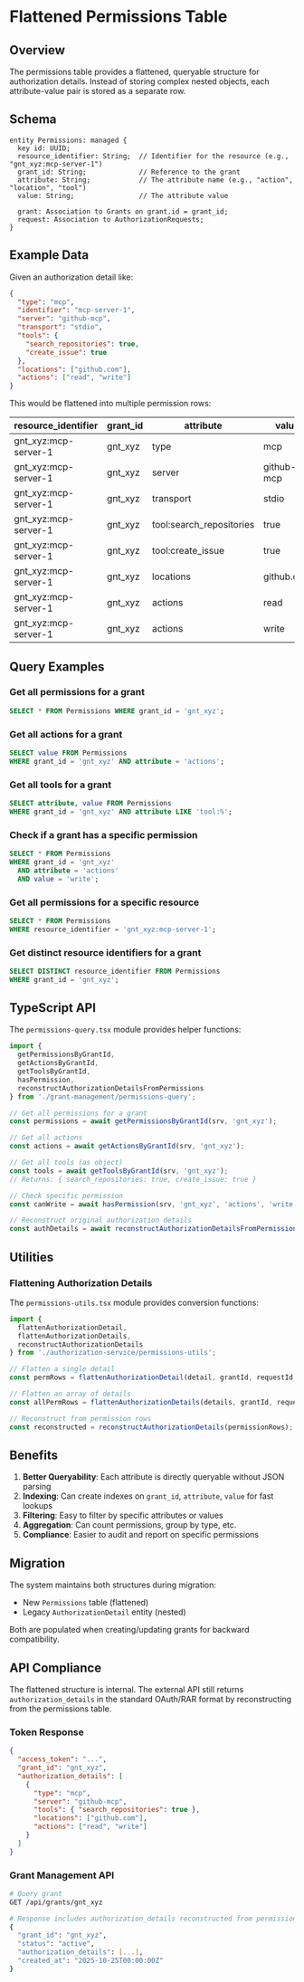 # Flattened Permissions Table

## Overview

The permissions table provides a flattened, queryable structure for authorization details. Instead of storing complex nested objects, each attribute-value pair is stored as a separate row.

## Schema

```cds
entity Permissions: managed {
  key id: UUID;
  resource_identifier: String;  // Identifier for the resource (e.g., "gnt_xyz:mcp-server-1")
  grant_id: String;             // Reference to the grant
  attribute: String;            // The attribute name (e.g., "action", "location", "tool")
  value: String;                // The attribute value
  
  grant: Association to Grants on grant.id = grant_id;
  request: Association to AuthorizationRequests;
}
```

## Example Data

Given an authorization detail like:

```json
{
  "type": "mcp",
  "identifier": "mcp-server-1",
  "server": "github-mcp",
  "transport": "stdio",
  "tools": {
    "search_repositories": true,
    "create_issue": true
  },
  "locations": ["github.com"],
  "actions": ["read", "write"]
}
```

This would be flattened into multiple permission rows:

| resource_identifier | grant_id | attribute | value |
|---------------------|----------|-----------|-------|
| gnt_xyz:mcp-server-1 | gnt_xyz | type | mcp |
| gnt_xyz:mcp-server-1 | gnt_xyz | server | github-mcp |
| gnt_xyz:mcp-server-1 | gnt_xyz | transport | stdio |
| gnt_xyz:mcp-server-1 | gnt_xyz | tool:search_repositories | true |
| gnt_xyz:mcp-server-1 | gnt_xyz | tool:create_issue | true |
| gnt_xyz:mcp-server-1 | gnt_xyz | locations | github.com |
| gnt_xyz:mcp-server-1 | gnt_xyz | actions | read |
| gnt_xyz:mcp-server-1 | gnt_xyz | actions | write |

## Query Examples

### Get all permissions for a grant

```sql
SELECT * FROM Permissions WHERE grant_id = 'gnt_xyz';
```

### Get all actions for a grant

```sql
SELECT value FROM Permissions 
WHERE grant_id = 'gnt_xyz' AND attribute = 'actions';
```

### Get all tools for a grant

```sql
SELECT attribute, value FROM Permissions 
WHERE grant_id = 'gnt_xyz' AND attribute LIKE 'tool:%';
```

### Check if a grant has a specific permission

```sql
SELECT * FROM Permissions 
WHERE grant_id = 'gnt_xyz' 
  AND attribute = 'actions' 
  AND value = 'write';
```

### Get all permissions for a specific resource

```sql
SELECT * FROM Permissions 
WHERE resource_identifier = 'gnt_xyz:mcp-server-1';
```

### Get distinct resource identifiers for a grant

```sql
SELECT DISTINCT resource_identifier FROM Permissions 
WHERE grant_id = 'gnt_xyz';
```

## TypeScript API

The `permissions-query.tsx` module provides helper functions:

```typescript
import { 
  getPermissionsByGrantId,
  getActionsByGrantId,
  getToolsByGrantId,
  hasPermission,
  reconstructAuthorizationDetailsFromPermissions
} from './grant-management/permissions-query';

// Get all permissions for a grant
const permissions = await getPermissionsByGrantId(srv, 'gnt_xyz');

// Get all actions
const actions = await getActionsByGrantId(srv, 'gnt_xyz');

// Get all tools (as object)
const tools = await getToolsByGrantId(srv, 'gnt_xyz');
// Returns: { search_repositories: true, create_issue: true }

// Check specific permission
const canWrite = await hasPermission(srv, 'gnt_xyz', 'actions', 'write');

// Reconstruct original authorization details
const authDetails = await reconstructAuthorizationDetailsFromPermissions(srv, 'gnt_xyz');
```

## Utilities

### Flattening Authorization Details

The `permissions-utils.tsx` module provides conversion functions:

```typescript
import { 
  flattenAuthorizationDetail,
  flattenAuthorizationDetails,
  reconstructAuthorizationDetails 
} from './authorization-service/permissions-utils';

// Flatten a single detail
const permRows = flattenAuthorizationDetail(detail, grantId, requestId, 0);

// Flatten an array of details
const allPermRows = flattenAuthorizationDetails(details, grantId, requestId);

// Reconstruct from permission rows
const reconstructed = reconstructAuthorizationDetails(permissionRows);
```

## Benefits

1. **Better Queryability**: Each attribute is directly queryable without JSON parsing
2. **Indexing**: Can create indexes on `grant_id`, `attribute`, `value` for fast lookups
3. **Filtering**: Easy to filter by specific attributes or values
4. **Aggregation**: Can count permissions, group by type, etc.
5. **Compliance**: Easier to audit and report on specific permissions

## Migration

The system maintains both structures during migration:
- New `Permissions` table (flattened)
- Legacy `AuthorizationDetail` entity (nested)

Both are populated when creating/updating grants for backward compatibility.

## API Compliance

The flattened structure is internal. The external API still returns `authorization_details` in the standard OAuth/RAR format by reconstructing from the permissions table.

### Token Response

```json
{
  "access_token": "...",
  "grant_id": "gnt_xyz",
  "authorization_details": [
    {
      "type": "mcp",
      "server": "github-mcp",
      "tools": { "search_repositories": true },
      "locations": ["github.com"],
      "actions": ["read", "write"]
    }
  ]
}
```

### Grant Management API

```bash
# Query grant
GET /api/grants/gnt_xyz

# Response includes authorization_details reconstructed from permissions
{
  "grant_id": "gnt_xyz",
  "status": "active",
  "authorization_details": [...],
  "created_at": "2025-10-25T00:00:00Z"
}
```
